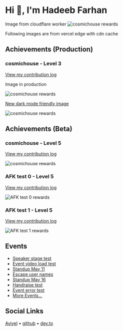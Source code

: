 # Hi 👋, I'm Hadeeb Farhan


Image from cloudflare worker
![cosmichouse rewards](https://rewards-image-worker.hadeeb.workers.dev/afk-z10/110/readme.svg)

Following images are from vercel edge with cdn cache


## Achievements (Production)

### cosmichouse - Level 3

[View my contribution log](https://aviyel.com/user/afk-z10/31/rewards?log)

Image in production

![cosmichouse rewards](https://aviyel.com/assets/uploads/rewards/share/user/68/readme/31.png)

[New dark mode friendly image](https://aviyel-share-image.vercel.app)

![cosmichouse rewards](https://aviyel-share-image.vercel.app/afk-z10/31/readme.svg)
## Achievements (Beta)

### cosmichouse - Level 5

[View my contribution log](https://beta.aviyel.com/user/afk-z10/110/rewards?log)

![cosmichouse rewards](https://aviyel-share-image.vercel.app/afk-z10/110/readme.svg?beta)

### AFK test 0 - Level 5

[View my contribution log](https://beta.aviyel.com/user/afk-z10/1969/rewards?log)

![AFK test 0 rewards](https://aviyel-share-image.vercel.app/afk-z10/1969/readme.svg?beta)

### AFK test 1 - Level 5

[View my contribution log](https://beta.aviyel.com/user/afk-z10/1971/rewards?log)

![AFK test 1 rewards](https://aviyel-share-image.vercel.app/afk-z10/1971/readme.svg?beta)

## Events

* [Speaker stage test](https://beta.aviyel.com/events/1248/speaker-stage-test)
* [Event video load test](https://beta.aviyel.com/events/1376/event-video-load-test)
* [Standup May 11](https://beta.aviyel.com/events/1533/standup-may-11)
* [Escape user names](https://beta.aviyel.com/events/1424/escape-user-names)
* [Standup May 16](https://beta.aviyel.com/events/1537/standup-may-16)
* [Handraise test](https://beta.aviyel.com/events/1191/handraise-test)
* [Event error test](https://beta.aviyel.com/events/1029/event-error-test)
* [More Events...](https://beta.aviyel.com/search?term=\*&uid=1340&root=event)

## Social Links
[Aviyel](https://beta.aviyel.com/@afk-z10)  •  [github](https://github.com/hadeeb)  •  [dev.to](https://dev.to/hadeeb)

